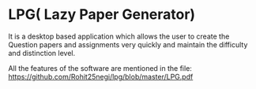 # LPG( Lazy Paper Generator)

It is a desktop based application which allows the user to create the Question papers and assignments very quickly and maintain the difficulty and distinction level.

All the features of the software are mentioned in the file: https://github.com/Rohit25negi/lpg/blob/master/LPG.pdf